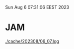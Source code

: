 Sun Aug  6 07:31:06 EEST 2023
# JAM
<a href='./cache/202308/06_07.log'>./cache/202308/06_07.log</a>
